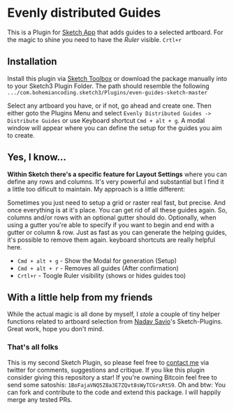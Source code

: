 # Evenly distributed Guides
This is a Plugin for [Sketch App](http://www.sketchapp.com) that adds guides to a selected artboard.
For the magic to shine you need to have the *Ruler* visible. `Crtl+r`

## Installation
Install this plugin via [Sketch Toolbox](http://sketchtoolbox.com) or download the package manually into to your Sketch3 Plugin Folder. The path should resemble the following
```.../com.bohemiancoding.sketch3/Plugins/even-guides-sketch-master```

Select any artboard you have, or if not, go ahead and create one. Then either goto the Plugins Menu and select `Evenly Distributed Guides -> Distribute Guides` or use Keyboard shortcut
`Cmd + alt + g`. A modal window will appear where you can define the setup for the guides you aim to create.

## Yes, I know...
**Within Sketch there's a specific feature for Layout Settings** where you can define any rows and columns. It's very powerful and substantial but I find it a little too dificult to maintain.
My approach is a little different:

Sometimes you just need to setup a grid or raster real fast, but precise. And once everything is at it's place. You can get rid of all these guides again.
So, columns and/or rows with an optional gutter should do. Optionally, when using a gutter you're able to specify if you want to begin and end with a gutter or column & row.
Just as fast as you can generate the helping guides, it's possible to remove them again. keyboard shortcuts are really helpful here.

 - `Cmd + alt + g` - Show the Modal for generation (Setup)
 - `Cmd + alt + r` - Removes all guides (After confirmation)
 - `Crtl+r` - Toogle Ruler visibility (shows or hides guides too)

## With a little help from my friends
While the actual magic is all done by myself, I *stole* a couple of tiny helper functions related to artboard selection from [Nadav Savio](https://github.com/nadavsavio/sketch-plugins)'s Sketch-Plugins. Great work, hope you don't mind.

### That's all folks
This is my second Sketch Plugin, so please feel free to [contact me](http://bit.ly/1MSRFbd) via twitter for comments, suggestions and critique.
If you like this plugin consider giving this repository a star! If you're owning Bitcoin feel free to send some satoshis: `1BoFajaVNQ5Z8a3E7ZQvt8sWyTCGrxRtS9`.
Oh and btw: You can fork and contribute to the code and extend this package. I will happily merge any tested PRs.

